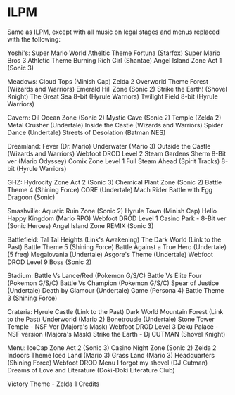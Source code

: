 # ILPM
Same as ILPM, except with all music on legal stages and menus replaced with the following:


Yoshi's:
Super Mario World Atheltic Theme
Fortuna (Starfox)
Super Mario Bros 3 Athletic Theme
Burning Rich Girl (Shantae)
Angel Island Zone Act 1 (Sonic 3)

Meadows:
Cloud Tops (Minish Cap)
Zelda 2 Overworld Theme
Forest (Wizards and Warriors)
Emerald Hill Zone (Sonic 2)
Strike the Earth! (Shovel Knight)
The Great Sea 8-bit (Hyrule Warriors)
Twilight Field 8-bit (Hyrule Warriors)


Cavern:
Oil Ocean Zone (Sonic 2)
Mystic Cave (Sonic 2)
Temple (Zelda 2)
Metal Crusher (Undertale)
Inside the Castle (Wizards and Warriors)
Spider Dance (Undertale)
Streets of Desolation (Batman NES)

Dreamland:
Fever (Dr. Mario)
Underwater (Mario 3)
Outside the Castle (Wizards and Warriors)
Webfoot DROD Level 2
Steam Gardens Sherm 8-Bit ver (Mario Odyssey)
Comix Zone Level 1
Full Steam Ahead (Spirit Tracks) 8-bit (Hyrule Warriors)

GHZ:
Hydrocity Zone Act 2 (Sonic 3)
Chemical Plant Zone (Sonic 2)
Battle Theme 4 (Shining Force)
CORE (Undertale)
Mach Rider
Battle with Egg Dragoon (Sonic)

Smashville:
Aquatic Ruin Zone (Sonic 2)
Hyrule Town (Minish Cap)
Hello Happy Kingdom (Mario RPG)
Webfoot DROD Level 1
Casino Park - 8-Bit ver (Sonic Heroes)
Angel Island Zone REMIX (Sonic 3)

Battlefield:
Tal Tal Heights (Link's Awakening)
The Dark World (Link to the Past)
Battle Theme 5 (Shining Force)
Battle Against a True Hero (Undertale)
(5 freq) Megalovania (Undertale)
Asgore's Theme (Undertale)
Webfoot DROD Level 9
Boss (Sonic 2)

Stadium:
Battle Vs Lance/Red (Pokemon G/S/C)
Battle Vs Elite Four (Pokemon G/S/C)
Battle Vs Champion (Pokemon G/S/C)
Spear of Justice (Undertale)
Death by Glamour (Undertale)
Game (Persona 4)
Battle Theme 3 (Shining Force)


Crateria:
Hyrule Castle (Link to the Past)
Dark World Mountain Forest (Link to the Past)
Underworld (Mario 2)
Bonetrousle (Undertale)
Stone Tower Temple - NSF Ver (Majora's Mask)
Webfoot DROD Level 3 
Deku Palace - NSF version (Majora's Mask)
Strike the Earth - Dj CUTMAN (Shovel Knight)


Menu:
IceCap Zone Act 2 (Sonic 3)
Casino Night Zone (Sonic 2)
Zelda 2 Indoors Theme
Iced Land (Mario 3)
Grass Land (Mario 3)
Headquarters (Shining Force)
Webfoot DROD Menu
I forgot my shovel (DJ Cutman)
Dreams of Love and Literature (Doki-Doki Literature Club)

Victory Theme - Zelda 1 Credits
